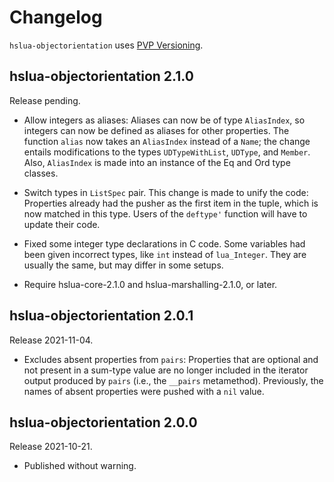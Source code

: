 # Changelog

`hslua-objectorientation` uses [PVP Versioning][1].

## hslua-objectorientation 2.1.0

Release pending.

  - Allow integers as aliases: Aliases can now be of type
    `AliasIndex`, so integers can now be defined as aliases for
    other properties. The function `alias` now takes an
    `AliasIndex` instead of a `Name`; the change entails
    modifications to the types `UDTypeWithList`, `UDType`, and
    `Member`. Also, `AliasIndex` is made into an instance of the
    Eq and Ord type classes.

  - Switch types in `ListSpec` pair. This change is made to unify
    the code: Properties already had the pusher as the first item
    in the tuple, which is now matched in this type. Users of the
    `deftype'` function will have to update their code.

  - Fixed some integer type declarations in C code. Some variables
    had been given incorrect types, like `int` instead of
    `lua_Integer`. They are usually the same, but may differ in
    some setups.

  - Require hslua-core-2.1.0 and hslua-marshalling-2.1.0, or
    later.

## hslua-objectorientation 2.0.1

Release 2021-11-04.

  - Excludes absent properties from `pairs`: Properties that are
    optional and not present in a sum-type value are no longer
    included in the iterator output produced by `pairs` (i.e., the
    `__pairs` metamethod). Previously, the names of absent
    properties were pushed with a `nil` value.

## hslua-objectorientation 2.0.0

Release 2021-10-21.

- Published without warning.

[1]: https://pvp.haskell.org
